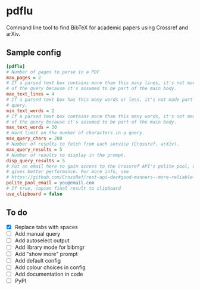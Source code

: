 # pdflu
Command line tool to find BibTeX for academic papers using Crossref and arXiv.

## Sample config

```cfg
[pdflu]
# Number of pages to parse in a PDF
max_pages = 2
# If a parsed text box contains more than this many lines, it's not made part
# of the query because it's assumed to be part of the main body.
max_text_lines = 4
# If a parsed text box has this many words or less, it's not made part of the
# query.
min_text_words = 2
# If a parsed text box contains more than this many words, it's not made part
# of the query because it's assumed to be part of the main body.
max_text_words = 30
# Hard limit on the number of characters in a query.
max_query_chars = 200
# Number of results to fetch from each service (Crossref, arXiv).
max_query_results = 5
# Number of results to display in the prompt.
disp_query_results = 5
# Put an email here to gain access to the Crossref API's polite pool, which
# gives better performance. For more info, see
# https://github.com/CrossRef/rest-api-doc#good-manners--more-reliable-service
polite_pool_email = you@email.com
# If true, copies final result to clipboard
use_clipboard = false
```

## To do

- [x] Replace tabs with spaces
- [ ] Add manual query
- [ ] Add autoselect output
- [ ] Add library mode for bibmgr
- [ ] Add "show more" prompt
- [ ] Add default config
- [ ] Add colour choices in config
- [ ] Add documentation in code
- [ ] PyPI
